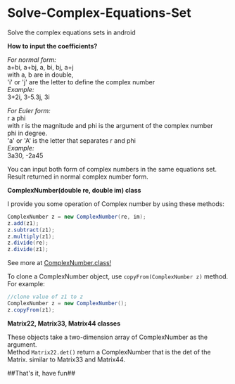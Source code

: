 # Solve-Complex-Equations-Set
Solve the complex equations sets in android

__How to input the coefficients?__

_For normal form:_<br>
a+bi, a+bj, a, bi, bj, a+j<br>
with a, b are in double,<br>
'i' or 'j' are the letter to define the complex number<br>
_Example:_<br>
3+2i, 3-5.3j, 3i<br>

_For Euler form:_<br>
r a phi<br>
with r is the magnitude and phi is the argument of the complex number<br>
phi in degree.<br>
'a' or 'A' is the letter that separates r and phi<br>
_Example:_<br>
3a30, -2a45<br>

You can input both form of complex numbers in the same equations set. Result returned in normal complex number form.<br>


__ComplexNumber(double re, double im) class__


I provide you some operation of Complex number by using these methods:<br>
```java
ComplexNumber z = new ComplexNumber(re, im); 
z.add(z1);
z.subtract(z1);
z.multiply(z1);
z.divide(re);
z.divide(z1);
```
See more at [ComplexNumber.class!](https://github.com/levulinh/Solve-Complex-Equations-Set/blob/master/app/src/main/java/com/mandevices/complexEquationsSet/model/ComplexNumber.java)<br>

To clone a ComplexNumber object, use `copyFrom(ComplexNumber z)` method.<br>
For example:
```java
//clone value of z1 to z
ComplexNumber z = new ComplexNumber();
z.copyFrom(z1);
```

__Matrix22, Matrix33, Matrix44 classes__

These objects take a two-dimension array of ComplexNumber as the argument.<br>
Method `Matrix22.det()` return a ComplexNumber that is the det of the Matrix. similar to Matrix33 and Matrix44.

##That's it, have fun##

